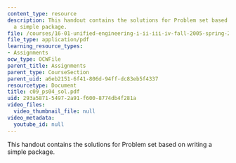 ```yaml
---
content_type: resource
description: This handout contains the solutions for Problem set based on writing
  a simple package.
file: /courses/16-01-unified-engineering-i-ii-iii-iv-fall-2005-spring-2006/293a587154972a91f6008774db4f281a_c09_ps04_sol.pdf
file_type: application/pdf
learning_resource_types:
- Assignments
ocw_type: OCWFile
parent_title: Assignments
parent_type: CourseSection
parent_uid: a6eb2151-6f41-806d-94ff-dc83eb5f4337
resourcetype: Document
title: c09_ps04_sol.pdf
uid: 293a5871-5497-2a91-f600-8774db4f281a
video_files:
  video_thumbnail_file: null
video_metadata:
  youtube_id: null
---
```

This handout contains the solutions for Problem set based on writing a simple package.

